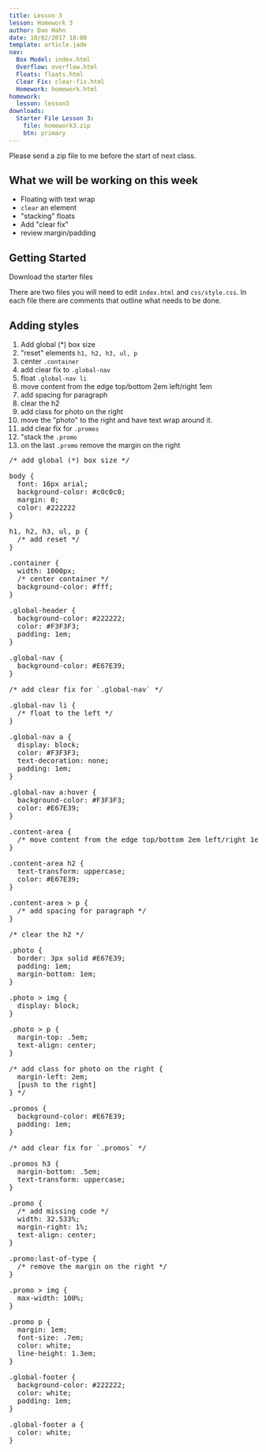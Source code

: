 ```yaml
---
title: Lesson 3
lesson: Homework 3
author: Dan Hahn
date: 10/02/2017 18:00
template: article.jade
nav:
  Box Model: index.html
  Overflow: overflow.html
  Floats: floats.html
  Clear Fix: clear-fix.html
  Homework: homework.html
homework:
  lesson: lesson3
downloads:
  Starter File Lesson 3:
    file: homework3.zip
    btn: primary
---
```


Please send a zip file to me before the start of next class.

## What we will be working on this week
* Floating with text wrap
* `clear` an element
* "stacking" floats
* Add "clear fix"
* review margin/padding

## Getting Started

Download the starter files

There are two files you will need to edit `index.html` and `css/style.css`.  In each file there are comments that outline what needs to be done.

## Adding styles

1. Add global (*) box size 
2. "reset" elements `h1, h2, h3, ul, p`
3. center `.container`
4. add clear fix to `.global-nav`
5. float `.global-nav li`
6. move content from the edge top/bottom 2em left/right 1em
7. add spacing for paragraph
8. clear the h2
9. add class for photo on the right
10. move the "photo" to the right and have text wrap around it.
11. add clear fix for `.promos`
12. "stack the `.promo`
13. on the last `.promo` remove the margin on the right

<pre class="text-content">
/* add global (*) box size */

body {
  font: 16px arial;
  background-color: #c0c0c0;
  margin: 0;
  color: #222222
}

h1, h2, h3, ul, p {
  /* add reset */
}

.container {
  width: 1000px;
  /* center container */
  background-color: #fff;  
}

.global-header {
  background-color: #222222;
  color: #F3F3F3;
  padding: 1em;
}

.global-nav {
  background-color: #E67E39;
}

/* add clear fix for `.global-nav` */

.global-nav li {
  /* float to the left */
}

.global-nav a {
  display: block;
  color: #F3F3F3;
  text-decoration: none;
  padding: 1em;
}

.global-nav a:hover {
  background-color: #F3F3F3;
  color: #E67E39;
}

.content-area {
  /* move content from the edge top/bottom 2em left/right 1em */
}

.content-area h2 {
  text-transform: uppercase;
  color: #E67E39;
}

.content-area > p {
  /* add spacing for paragraph */
}

/* clear the h2 */

.photo {
  border: 3px solid #E67E39;
  padding: 1em;
  margin-bottom: 1em;
}

.photo > img {
  display: block;
}

.photo > p {
  margin-top: .5em;
  text-align: center;
}

/* add class for photo on the right {
  margin-left: 2em;
  [push to the right]
} */

.promos {
  background-color: #E67E39;
  padding: 1em;
}

/* add clear fix for `.promos` */

.promos h3 {
  margin-bottom: .5em;
  text-transform: uppercase;
}

.promo {
  /* add missing code */
  width: 32.533%;
  margin-right: 1%;
  text-align: center;
}

.promo:last-of-type {
  /* remove the margin on the right */
}

.promo > img {
  max-width: 100%;
}

.promo p {
  margin: 1em;
  font-size: .7em;
  color: white;
  line-height: 1.3em;
}

.global-footer {
  background-color: #222222;
  color: white;
  padding: 1em;
}

.global-footer a {
  color: white;
}
</pre>
